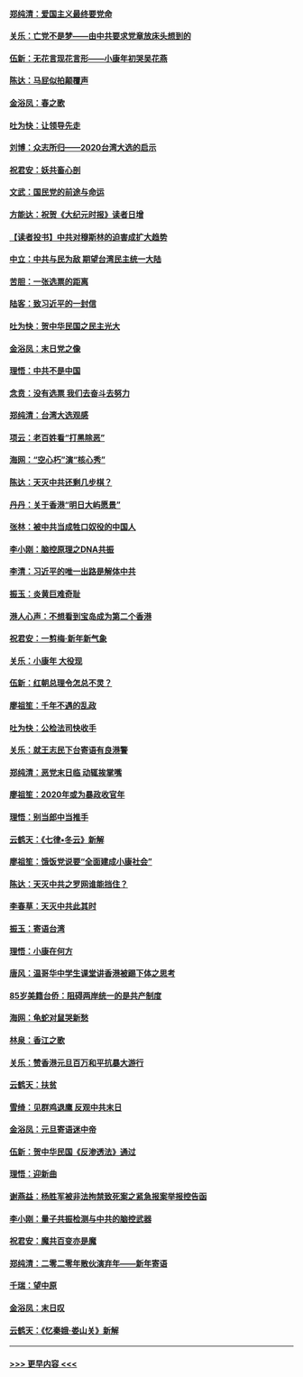 #### [郑纯清：爱国主义最终要党命](../pages/nsc993/n11802197.md?t=01182022) 
#### [关乐：亡党不是梦——由中共要求党章放床头想到的](../pages/nsc993/n11802156.md?t=01182022) 
#### [伍新：无花言现花言形——小康年初哭吴花燕](../pages/nsc993/n11800044.md?t=01182022) 
#### [陈达：马屁似拍颠覆声](../pages/nsc993/n11800010.md?t=01182022) 
#### [金浴凤：春之歌](../pages/nsc993/n11797687.md?t=01182022) 
#### [吐为快：让领导先走](../pages/nsc993/n11797512.md?t=01182022) 
#### [刘博：众志所归——2020台湾大选的启示](../pages/nsc993/n11796878.md?t=01182022) 
#### [祝君安：妖共畜心剖](../pages/nsc993/n11794273.md?t=01182022) 
#### [文武：国民党的前途与命运](../pages/nsc993/n11794198.md?t=01182022) 
#### [方能达：祝贺《大纪元时报》读者日增](../pages/nsc993/n11793807.md?t=01182022) 
#### [【读者投书】中共对穆斯林的迫害成扩大趋势](../pages/nsc993/n11791371.md?t=01182022) 
#### [中立：中共与民为敌 期望台湾民主统一大陆](../pages/nsc993/n11790392.md?t=01182022) 
#### [苦胆：一张选票的距离](../pages/nsc993/n11788914.md?t=01182022) 
#### [陆客：致习近平的一封信](../pages/nsc993/n11788867.md?t=01182022) 
#### [吐为快：贺中华民国之民主光大](../pages/nsc993/n11788618.md?t=01182022) 
#### [金浴凤：末日党之像](../pages/nsc993/n11787475.md?t=01182022) 
#### [理悟：中共不是中国](../pages/nsc993/n11787463.md?t=01182022) 
#### [念贲：没有选票  我们去奋斗去努力](../pages/nsc993/n11787398.md?t=01182022) 
#### [郑纯清：台湾大选观感](../pages/nsc993/n11786210.md?t=01182022) 
#### [项云：老百姓看“打黑除恶”](../pages/nsc993/n11785398.md?t=01182022) 
#### [海网：“空心朽”演“核心秀”](../pages/nsc993/n11783874.md?t=01182022) 
#### [陈达：天灭中共还剩几步棋？](../pages/nsc993/n11783719.md?t=01182022) 
#### [丹丹：关于香港“明日大屿愿景”](../pages/nsc993/n11783273.md?t=01182022) 
#### [张林：被中共当成牲口奴役的中国人](../pages/nsc993/n11782397.md?t=01182022) 
#### [李小刚：脑控原理之DNA共振](../pages/nsc993/n11780962.md?t=01182022) 
#### [李清：习近平的唯一出路是解体中共](../pages/nsc993/n11780866.md?t=01182022) 
#### [振玉：炎黄巨难奇耻](../pages/nsc993/n11779632.md?t=01182022) 
#### [港人心声：不想看到宝岛成为第二个香港](../pages/nsc993/n11778817.md?t=01182022) 
#### [祝君安：一剪梅‧新年新气象](../pages/nsc993/n11776340.md?t=01182022) 
#### [关乐：小康年 大役现](../pages/nsc993/n11774213.md?t=01182022) 
#### [伍新：红朝总理令怎总不灵？](../pages/nsc993/n11770813.md?t=01182022) 
#### [廖祖笙：千年不遇的乱政](../pages/nsc993/n11770373.md?t=01182022) 
#### [吐为快：公检法司快收手](../pages/nsc993/n11770359.md?t=01182022) 
#### [关乐：就王志民下台寄语有良港警](../pages/nsc993/n11769903.md?t=01182022) 
#### [郑纯清：恶党末日临 动辄挨掌嘴](../pages/nsc993/n11769356.md?t=01182022) 
#### [廖祖笙：2020年或为暴政收官年](../pages/nsc993/n11768216.md?t=01182022) 
#### [理悟：别当郎中当推手](../pages/nsc993/n11768243.md?t=01182022) 
#### [云鹤天：《七律▪冬云》新解](../pages/nsc993/n11768204.md?t=01182022) 
#### [廖祖笙：饿饭党说要“全面建成小康社会”](../pages/nsc993/n11767482.md?t=01182022) 
#### [陈达：天灭中共之罗网谁能挡住？](../pages/nsc993/n11767465.md?t=01182022) 
#### [李春草：天灭中共此其时](../pages/nsc993/n11767452.md?t=01182022) 
#### [振玉：寄语台湾](../pages/nsc993/n11767432.md?t=01182022) 
#### [理悟：小康在何方](../pages/nsc993/n11767394.md?t=01182022) 
#### [唐风：温哥华中学生课堂讲香港被踢下体之思考](../pages/nsc993/n11766848.md?t=01182022) 
#### [85岁美籍台侨：阻碍两岸统一的是共产制度](../pages/nsc993/n11765043.md?t=01182022) 
#### [海网：龟蛇对鼠哭新愁](../pages/nsc993/n11764895.md?t=01182022) 
#### [林泉：香江之歌](../pages/nsc993/n11764415.md?t=01182022) 
#### [关乐：赞香港元旦百万和平抗暴大游行](../pages/nsc993/n11764382.md?t=01182022) 
#### [云鹤天：扶贫](../pages/nsc993/n11764245.md?t=01182022) 
#### [雪绮：见群鸡退鹰  反观中共末日](../pages/nsc993/n11762112.md?t=01182022) 
#### [金浴凤：元旦寄语迷中帝](../pages/nsc993/n11761788.md?t=01182022) 
#### [伍新：贺中华民国《反渗透法》通过](../pages/nsc993/n11761994.md?t=01182022) 
#### [理悟：迎新曲](../pages/nsc993/n11761152.md?t=01182022) 
#### [谢燕益：杨胜军被非法拘禁致死案之紧急报案举报控告函](../pages/nsc993/n11756134.md?t=01182022) 
#### [李小刚：量子共振检测与中共的脑控武器](../pages/nsc993/n11754518.md?t=01182022) 
#### [祝君安：魔共百变亦是魔](../pages/nsc993/n11754469.md?t=01182022) 
#### [郑纯清：二零二零年散伙演弃年——新年寄语](../pages/nsc993/n11754195.md?t=01182022) 
#### [千瑞：望中原](../pages/nsc993/n11754159.md?t=01182022) 
#### [金浴凤：末日叹](../pages/nsc993/n11752359.md?t=01182022) 
#### [云鹤天：《忆秦娥‧娄山关》新解](../pages/nsc993/n11752348.md?t=01182022) 

----
#### [ >>> 更早内容 <<< ](../indexes/nsc993-earlier.md)
